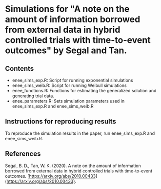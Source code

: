 # Simulations for "A note on the amount of information borrowed from external data in hybrid controlled trials with time-to-event outcomes" by Segal and Tan.

## Contents

* enee_sims_exp.R: Script for running exponential simulations
* enee_sims_weib.R: Script for running Weibull simulations
* enee_functions.R: Functions for estimating the generalized solution and generating trial data.
* enee_parameters.R: Sets simulation parameters used in enee_sims_exp.R and enee_sims_weib.R

## Instructions for reproducing results

To reproduce the simulation results in the paper, run enee_sims_exp.R and enee_sims_weib.R.

## References

Segal, B. D., Tan, W. K. (2020). A note on the amount of information borrowed from external data in hybrid controlled trials with time-to-event outcomes. [https://arxiv.org/abs/2010.00433](https://arxiv.org/abs/2010.00433).
